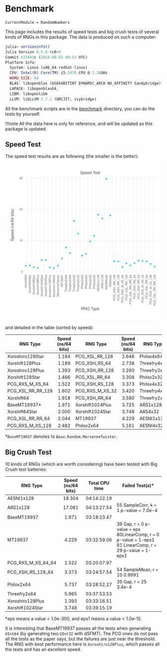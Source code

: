 # Benchmark

```@meta
CurrentModule = RandomNumbers
```

This page includes the results of speed tests and big crush tests of several kinds of RNGs in this package.
The data is produced on such a computer:
```julia
julia> versioninfo()
Julia Version 0.5.0-rc0+0
Commit 633443c (2016-08-02 00:53 UTC)
Platform Info:
  System: Linux (x86_64-redhat-linux)
  CPU: Intel(R) Core(TM) i5-3470 CPU @ 3.20GHz
  WORD_SIZE: 64
  BLAS: libopenblas (USE64BITINT DYNAMIC_ARCH NO_AFFINITY Sandybridge)
  LAPACK: libopenblas64_
  LIBM: libopenlibm
  LLVM: libLLVM-3.7.1 (ORCJIT, ivybridge)
```
All the benchmark scripts are in the [benchmark](https://github.com/sunoru/RandomNumbers.jl/tree/master/benchmark)
directory, you can do the tests by yourself.

!!!note
    All the data here is only for reference, and will be updated as this package is updated.

## Speed Test

The speed test results are as following (the smaller is the better):

![Speed Test](./img/speed_test.svg)

and detailed in the table (sorted by speed):

|RNG Type|Speed (ns/64 bits)|RNG Type|Speed (ns/64 bits)|RNG Type|Speed (ns/64 bits)|
|---|:-:|---|:-:|---|:-:|
|Xoroshiro128Star|1.184|PCG\_XSL\_RR\_128|2.646|Philox4x64|5.737|
|Xorshift128Plus|1.189|PCG\_XSH\_RS\_64|2.738|Threefry4x64|5.965|
|Xoroshiro128Plus|1.393|PCG\_XSH\_RR\_128|3.260|Threefry2x64|7.760|
|Xorshift128Star|1.486|PCG\_XSL\_RR\_64|3.308|Philox2x32|9.698|
|PCG\_RXS\_M\_XS\_64|1.522|PCG\_XSH\_RS\_128|3.373|Philox4x32|11.517|
|PCG\_XSL\_RR\_RR\_128|1.602|PCG\_RXS\_M\_XS\_32|3.420|Threefry4x32|12.241|
|Xorshift64|1.918|PCG\_XSH\_RR\_64|3.580|Threefry2x32|16.253|
|BaseMT19937\*|1.971|Xorshift1024Plus|3.725|ARS1x128|17.081|
|Xorshift64Star|2.000|Xorshift1024Star|3.748|ARS4x32|18.059|
|PCG\_XSL\_RR\_RR\_64|2.044|MT19937|4.229|AESNI1x128|18.304|
|PCG\_RXS\_M\_XS\_128|2.482|Philox2x64|5.161|AESNI4x32|29.770|

\*`BaseMT19937` denotes to `Base.Random.MersenneTwister`.

## Big Crush Test

10 kinds of RNGs (which are worth considering) have been tested with Big Crush test batteries:

|RNG Type|Speed (ns/64 bits)|Total CPU time|Failed Test(s)\*|
|---|:-:|:-:|---|
|AESNI1x128|18.304|04:14:22.19| |
|ARS1x128|17.081|04:13:27.54|55 SampleCorr, k = 1 p-value = 7.0e-4|
|BaseMT19937|1.971|03:18:23.47| |
|MT19937|4.229|03:32:59.06|36 Gap, r = 0 p-value = eps<br>80LinearComp, r = 0 p-value = 1-eps1<br>81  LinearComp, r = 29 p-value = 1-eps1|
|PCG\_RXS\_M\_XS\_64\_64|1.522|03:20:07.97| |
|PCG\_XSH\_RS\_128\_64|3.373|03:24:57.54|54  SampleMean, r = 10              0.9991|
|Philox2x64|5.737|03:28:52.27|35  Gap, r = 25  3.4e-4|
|Threefry2x64|5.965|03:37:53.53| |
|Xoroshiro128Plus|1.393|03:33:16.51| |
|Xorshift1024Star|3.748|03:39:15.19| |
\*eps means a value < 1.0e-300, and eps1 means a value < 1.0e-15.

It is interesting that BaseMT19937 passes all the tests when generating `UInt64` (by generating two `UInt32`
with dSFMT). The PCG ones do not pass all the tests as the paper says, but the failures are just near the
threshold. The RNG with best performance here is `Xoroshiro128Plus`, which passes all the tests and has an
excellent speed.
